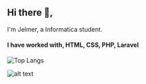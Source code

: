 
<!--👋-->
## Hi there 👋, 

I'm Jelmer, a Informatica student.

#### I have worked with, **HTML, CSS, PHP, Laravel** 

<!-- **offie321/offie321** is a ✨ _special_ ✨ repository because its `README.md` (this file) appears on your GitHub profile. -->

<!-- <img style='border-radius: 25px !important' src="https://offie321.github.io/img/jelmer-profile.jpeg"/> -->

<!-- ![Anurag's GitHub stats](https://github-readme-stats.vercel.app/api?username=offie321&show_icons=true&theme=react) -->
![Top Langs](https://github-readme-stats.vercel.app/api/top-langs/?username=offie321&layout=compact&theme=react)


![alt text](https://c.tenor.com/LRpdbPlRAV8AAAAd/flightreacts-flightreactsevillaugh.gif)
<!--
- 🔭 I’m currently working on ...
- 🌱 I’m currently learning ...
- 👯 I’m looking to collaborate on ...
- 🤔 I’m looking for help with ...
- 💬 Ask me about ...
- 📫 How to reach me: ...
- 😄 Pronouns: ...
- ⚡ Fun fact: ...
--
